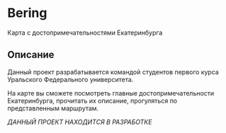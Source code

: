 # Bering
Карта с достопримечательностями Екатеринбурга

## Описание
Данный проект разрабатывается командой студентов первого курса Уральского Федерального университета.

На карте вы сможете посмотреть главные достопримечательности Екатеринбурга, прочитать их описание, прогуляться по представленным маршрутам.

*ДАННЫЙ ПРОЕКТ НАХОДИТСЯ В РАЗРАБОТКЕ*

